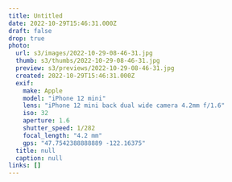 ```yaml
---
title: Untitled
date: 2022-10-29T15:46:31.000Z
draft: false
drop: true
photo:
  url: s3/images/2022-10-29-08-46-31.jpg
  thumb: s3/thumbs/2022-10-29-08-46-31.jpg
  preview: s3/previews/2022-10-29-08-46-31.jpg
  created: 2022-10-29T15:46:31.000Z
  exif:
    make: Apple
    model: "iPhone 12 mini"
    lens: "iPhone 12 mini back dual wide camera 4.2mm f/1.6"
    iso: 32
    aperture: 1.6
    shutter_speed: 1/282
    focal_length: "4.2 mm"
    gps: "47.7542388888889 -122.16375"
  title: null
  caption: null
links: []
---
```

